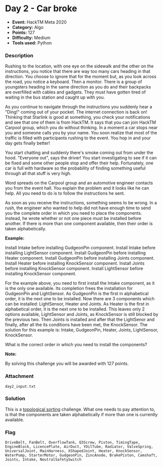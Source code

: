 # Day 2 - Car broke

* **Event:** HackTM Meta 2020
* **Category:** Algo
* **Points:** 127
* **Difficulty:** Medium
* **Tools used:** Python

### Description

Rushing to the location, with one eye on the sidewalk and the other on the instructions, you notice that there are way too many cars heading in that direction. You choose to ignore that for the moment but, as you look across the road, you notice a keyboard. Then a monitor. There is a group of youngsters heading in the same direction as you do and their backpacks are overfilled with cables and gadgets. They must have gotten tired of waiting in the bus station and caught up with you.

As you continue to navigate through the instructions you suddenly hear a "Ding!" coming out of your pocket. The internet connection is back on! Thinking that Starlink is good at something, you check your notifications and see that one of them is from HackTM. It says that you can join HackTM Carpool group, which you do without thinking. In a moment a car stops near you and someone calls you by your name. You soon realize that most of the traffic is filled with participants rushing to the event. You hop in and your day gets finally better!

You start chatting and suddenly there's smoke coming out from under the hood. "Everyone out", says the driver! You start investigating to see if it can be fixed and some other people stop and offer their help. Fortunately, one car is full with hardware so the probability of finding something useful through all that stuff is very high.

Word spreads on the Carpool group and an automotive engineer contacts you from the event hall. You explain the problem and it looks like he can help. All you need to do is to follow the instructions he sent.

As soon as you receive the instructions, something seems to be wrong. In a rush, the engineer who wanted to help did not have enough time to send you the complete order in which you need to place the components. Instead, he wrote whether or not one piece must be installed before another. If there is more than one component available, then their order is taken alphabetically.

**Example:**

Install Intake before installing GudgeonPin component. Install Intake before installing LightSensor component. Install GudgeonPin before installing Heater component. Install GudgeonPin before installing Joints component. Install Heater before installing KnockSensor component. Install Joints before installing KnockSensor component. Install LightSensor before installing KnockSensor component.

For the example above, you need to first install the Intake component, as it is the only one available. Its completion frees the installation for GudgeonPin and LightSensor. As GudgeonPin is the first in alphabetical order, it is the next one to be installed. Now there are 3 components which can be installed: LightSensor, Heater and Joints. As Heater is the first in alphabetical order, it is the next one to be installed. This leaves only 2 options available, LightSensor and Joints, as KnockSensor is still blocked by the previous two. Then Joints is installed and after that the LightSenor and finally, after all the its conditions have been met, the KnockSensor. The solution for this example is: Intake, GudgeonPin, Heater, Joints, LightSensor, KnockSensor.

What is the correct order in which you need to install the components?

**Note:**

By solving this challenge you will be awarded with 127 points.

### Attachment

`day2_input.txt`

### Solution

This is a [topological sorting](https://www.geeksforgeeks.org/topological-sorting) challenge. What one needs to pay attention to, is that the components are taken alphabetically if more than one is currently available.

### Flag
 
`DriveBelt, FanBelt, OverflowTank, Q3Screw, Piston, TimingTape, EngineBlock, LicencePlate, AirDuct, YOilTube, Radiator, ValveSpring, UniversalJoint, MainHarness, XShapedJoint, Heater, KnockSensor, WaterPump, StarterMotor, GudgeonPin, ZincAnode, BrakePiston, Camshaft, Joints, Intake, NeutralSafetySwitch`
